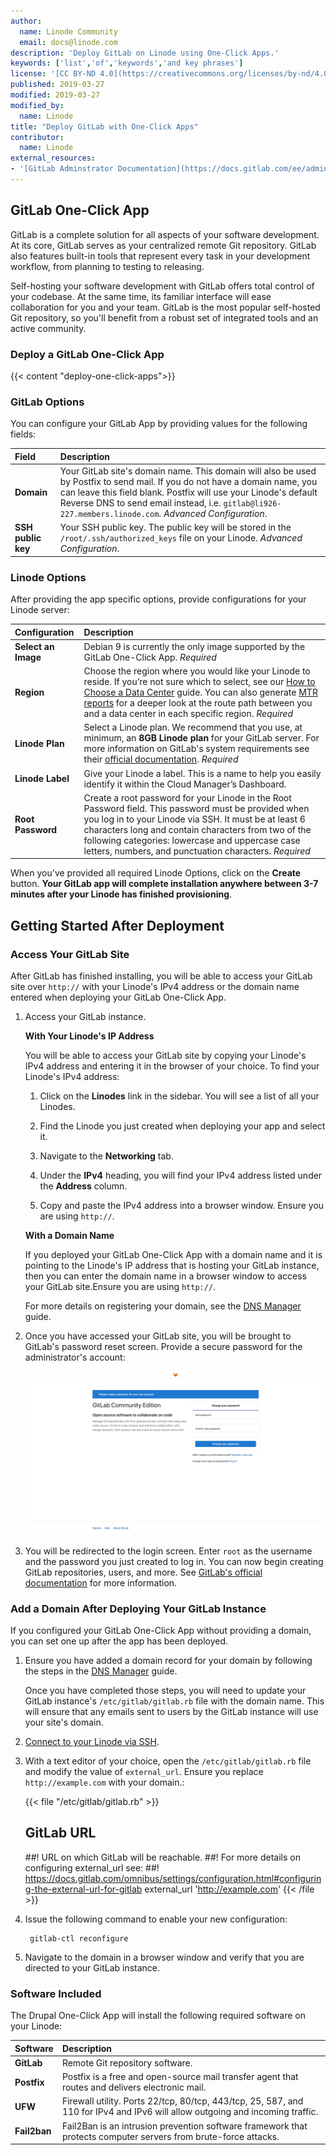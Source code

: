 ```yaml
---
author:
  name: Linode Community
  email: docs@linode.com
description: 'Deploy GitLab on Linode using One-Click Apps.'
keywords: ['list','of','keywords','and key phrases']
license: '[CC BY-ND 4.0](https://creativecommons.org/licenses/by-nd/4.0)'
published: 2019-03-27
modified: 2019-03-27
modified_by:
  name: Linode
title: "Deploy GitLab with One-Click Apps"
contributor:
  name: Linode
external_resources:
- '[GitLab Adminstrator Documentation](https://docs.gitlab.com/ee/administration/)'
---
```

## GitLab One-Click App

GitLab is a complete solution for all aspects of your software development. At its core, GitLab serves as your centralized remote Git repository. GitLab also features built-in tools that represent every task in your development workflow, from planning to testing to releasing.

Self-hosting your software development with GitLab offers total control of your codebase. At the same time, its familiar interface will ease collaboration for you and your team. GitLab is the most popular self-hosted Git repository, so you'll benefit from a robust set of integrated tools and an active community.

### Deploy a GitLab One-Click App

{{< content "deploy-one-click-apps">}}

### GitLab Options

You can configure your GitLab App by providing values for the following fields:

| **Field** | **Description** |
|:--------------|:------------|
| **Domain** | Your GitLab site's domain name. This domain will also be used by Postfix to send mail. If you do not have a domain name, you can leave this field blank. Postfix will use your Linode's default Reverse DNS to send email instead, i.e. `gitlab@li926-227.members.linode.com`.  *Advanced Configuration*. |
| **SSH public key** | Your SSH public key. The public key will be stored in the `/root/.ssh/authorized_keys` file on your Linode. *Advanced Configuration*. |

### Linode Options

After providing the app specific options, provide configurations for your Linode server:

| **Configuration** | **Description** |
|:--------------|:------------|
| **Select an Image** | Debian 9 is currently the only image supported by the GitLab One-Click App. *Required* |
| **Region** | Choose the region where you would like your Linode to reside. If you’re not sure which to select, see our [How to Choose a Data Center](/docs/platform/how-to-choose-a-data-center) guide. You can also generate [MTR reports](/docs/networking/diagnostics/diagnosing-network-issues-with-mtr/) for a deeper look at the route path between you and a data center in each specific region. *Required* |
| **Linode Plan** | Select a Linode plan. We recommend that you use, at minimum, an **8GB Linode plan** for your GitLab server. For more information on GitLab's system requirements see their [official documentation](https://docs.gitlab.com/ee/install/requirements.html).  *Required* |
| **Linode Label** | Give your Linode a label. This is a name to help you easily identify it within the Cloud Manager’s Dashboard. |
| **Root Password** | Create a root password for your Linode in the Root Password field. This password must be provided when you log in to your Linode via SSH. It must be at least 6 characters long and contain characters from two of the following categories: lowercase and uppercase case letters, numbers, and punctuation characters. *Required* |

When you've provided all required Linode Options, click on the **Create** button. **Your GitLab app will complete installation anywhere between 3-7 minutes after your Linode has finished provisioning**.

## Getting Started After Deployment

### Access Your GitLab Site

After GitLab has finished installing, you will be able to access your GitLab site over `http://` with your Linode's IPv4 address or the domain name entered when deploying your GitLab One-Click App.

1. Access your GitLab instance.

    **With Your Linode's IP Address**

    You will be able to access your GitLab site by copying your Linode's IPv4 address and entering it in the browser of your choice. To find your Linode's IPv4 address:

    1. Click on the **Linodes** link in the sidebar. You will see a list of all your Linodes.

    1. Find the Linode you just created when deploying your app and select it.

    1. Navigate to the **Networking** tab.

    1. Under the **IPv4** heading, you will find your IPv4 address listed under the **Address** column.

    1. Copy and paste the IPv4 address into a browser window. Ensure you are using `http://`.

    **With a Domain Name**

    If you deployed your GitLab One-Click App with a domain name and it is pointing to the Linode's IP address that is hosting your GitLab instance, then you can enter the domain name in a browser window to access your GitLab site.Ensure you are using `http://`.

    For more details on registering your domain, see the [DNS Manager](/docs/platform/manager/dns-manager/) guide.

1. Once you have accessed your GitLab site, you will be brought to GitLab's password reset screen. Provide a secure password for the administrator's account:

    ![Create a password for the adminstrator's account.](gitlab-reset-password.png)

1. You will be redirected to the login screen. Enter `root` as the username and the password you just created to log in. You can now begin creating GitLab repositories, users, and more. See [GitLab's official documentation](https://docs.gitlab.com/ee/university/training/topics/getting_started.html) for more information.

### Add a Domain After Deploying Your GitLab Instance

If you configured your GitLab One-Click App without providing a domain, you can set one up after the app has been deployed.

1. Ensure you have added a domain record for your domain by following the steps in the [DNS Manager](/docs/platform/manager/dns-manager/) guide.

    Once you have completed those steps, you will need to update your GitLab instance's `/etc/gitlab/gitlab.rb` file with the domain name. This will ensure that any emails sent to users by the GitLab instance will use your site's domain.

1. [Connect to your Linode via SSH](/docs/getting-started/#connect-to-your-linode-via-ssh).

1. With a text editor of your choice, open the `/etc/gitlab/gitlab.rb` file and modify the value of `external_url`. Ensure you replace `http://example.com` with your domain.:

    {{< file "/etc/gitlab/gitlab.rb" >}}
    ## GitLab URL
    ##! URL on which GitLab will be reachable.
    ##! For more details on configuring external_url see:
    ##! https://docs.gitlab.com/omnibus/settings/configuration.html#configuring-the-external-url-for-gitlab
    external_url 'http://example.com'
    {{< /file >}}

1. Issue the following command to enable your new configuration:

        gitlab-ctl reconfigure

1. Navigate to the domain in a browser window and verify that you are directed to your GitLab instance.

### Software Included

The Drupal One-Click App will install the following required software on your Linode:

| **Software** | **Description** |
|:--------------|:------------|
| **GitLab** | Remote Git repository software. |
| **Postfix** | Postfix is a free and open-source mail transfer agent that routes and delivers electronic mail. |
| **UFW** | Firewall utility. Ports 22/tcp, 80/tcp, 443/tcp, 25, 587, and 110 for IPv4 and IPv6 will allow outgoing and incoming traffic. |
| **Fail2ban** | Fail2Ban is an intrusion prevention software framework that protects computer servers from brute-force attacks. |
